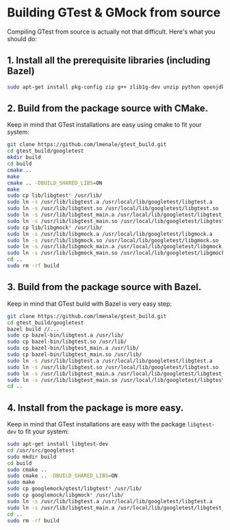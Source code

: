 # Building GTest & GMock from source

Compiling GTest from source is actually not that difficult.
Here's what you should do:

## 1. Install all the prerequisite libraries (including Bazel)

```sh
sudo apt-get install pkg-config zip g++ zlib1g-dev unzip python openjdk-8-jdk bazel
```

## 2. Build from the package source with CMake.

Keep in mind that GTest installations are easy using cmake to fit your system:

```sh
git clone https://github.com/lmenale/gtest_build.git
cd gtest_build/googletest
mkdir build
cd build
cmake ..
make
cmake .. -DBUILD_SHARED_LIBS=ON
make
sudo cp lib/libgtest* /usr/lib/
sudo ln -s /usr/lib/libgtest.a /usr/local/lib/googletest/libgtest.a
sudo ln -s /usr/lib/libgtest.so /usr/local/lib/googletest/libgtest.so
sudo ln -s /usr/lib/libgtest_main.a /usr/local/lib/googletest/libgtest_main.a
sudo ln -s /usr/lib/libgtest_main.so /usr/local/lib/googletest/libgtest_main.so
sudo cp lib/libgmock* /usr/lib/
sudo ln -s /usr/lib/libgmock.a /usr/local/lib/googletest/libgmock.a
sudo ln -s /usr/lib/libgmock.so /usr/local/lib/googletest/libgmock.so
sudo ln -s /usr/lib/libgmock_main.a /usr/local/lib/googletest/libgmock_main.a
sudo ln -s /usr/lib/libgmock_main.so /usr/local/lib/googletest/libgmock_main.so
cd ..
sudo rm -rf build
```

## 3. Build from the package source with Bazel.

Keep in mind that GTest build with Bazel is very easy step:

```sh
git clone https://github.com/lmenale/gtest_build.git
cd gtest_build/googletest
bazel build //...
sudo cp bazel-bin/libgtest.a /usr/lib/
sudo cp bazel-bin/libgtest.so /usr/lib/
sudo cp bazel-bin/libgtest_main.a /usr/lib/
sudo cp bazel-bin/libgtest_main.so /usr/lib/
sudo ln -s /usr/lib/libgtest.a /usr/local/lib/googletest/libgtest.a
sudo ln -s /usr/lib/libgtest.so /usr/local/lib/googletest/libgtest.so
sudo ln -s /usr/lib/libgtest_main.a /usr/local/lib/googletest/libgtest_main.a
sudo ln -s /usr/lib/libgtest_main.so /usr/local/lib/googletest/libgtest_main.so
cd ..
```

## 4. Install from the package is more easy.

Keep in mind that GTest installations are easy with the package `libgtest-dev` to fit your system:

```sh
sudo apt-get install libgtest-dev
cd /usr/src/googletest
sudo mkdir build
cd build
sudo cmake ..
sudo cmake .. -DBUILD_SHARED_LIBS=ON
sudo make
sudo cp googlemock/gtest/libgtest* /usr/lib/
sudo cp googlemock/libgmock* /usr/lib/
sudo ln -s /usr/lib/libgtest.a /usr/local/lib/googletest/libgtest.a
sudo ln -s /usr/lib/libgtest_main.a /usr/local/lib/googletest/libgtest_main.a
cd ..
sudo rm -rf build
```
